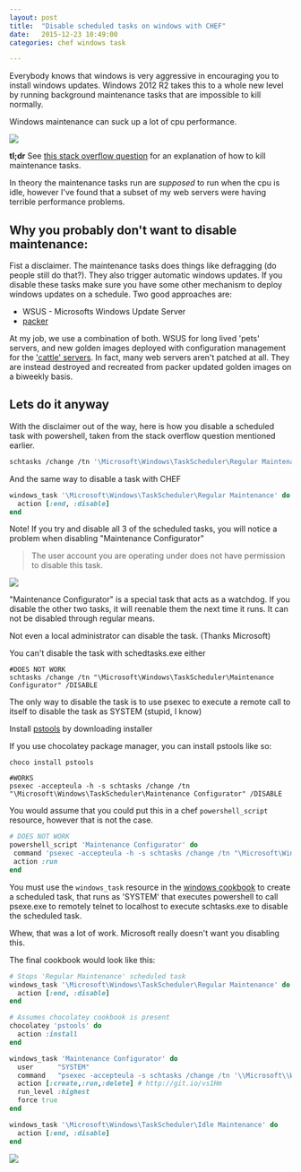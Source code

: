 ```yaml
---
layout: post
title:  "Disable scheduled tasks on windows with CHEF"
date:   2015-12-23 10:49:00
categories: chef windows task  

---
```

Everybody knows that windows is very aggressive in encouraging you to install windows updates. Windows 2012 R2 takes this to a whole new level by running background maintenance tasks that are impossible to kill normally.

Windows maintenance can suck up a lot of cpu performance. 

![](http://i.stack.imgur.com/3Bswq.png)


**tl;dr** See [this stack overflow question](http://superuser.com/a/743187/167769) for an explanation of how to kill maintenance tasks.  

In theory the maintenance tasks run are *supposed* to run when the cpu is idle, however I've found that a subset of my web servers were having terrible performance problems. 


## Why you probably don't want to disable maintenance: 
 
 Fist a disclaimer. The maintenance tasks does things like defragging (do people still do that?). They also trigger automatic windows updates. If you disable these tasks make sure you have some other mechanism to deploy windows updates on a schedule. 
Two good approaches are: 

- WSUS - Microsofts Windows Update Server
- [packer](http://www.hurryupandwait.io/blog/creating-windows-base-images-for-virtualbox-and-hyper-v-using-packer-boxstarter-and-vagrant?rq=packer)

At my job, we use a combination of both. WSUS for long lived 'pets' servers, and new golden images deployed with configuration management for the ['cattle' servers](http://www.slideshare.net/randybias/pets-vs-cattle-the-elastic-cloud-story). In fact, many web servers aren't patched at all. They are instead destroyed and recreated from packer updated golden images on a biweekly basis. 

 
## Lets do it anyway

With the disclaimer out of the way, here is how you disable a scheduled task with powershell, taken from the stack overflow question mentioned earlier. 

```bash
schtasks /change /tn '\Microsoft\Windows\TaskScheduler\Regular Maintenance' /DISABLE
```

And the same way to disable a task with CHEF 

```ruby
windows_task '\Microsoft\Windows\TaskScheduler\Regular Maintenance' do
  action [:end, :disable]
end
```

Note! If you try and disable all 3 of the scheduled tasks, you will notice a problem when disabling "Maintenance Configurator"

> The user account you are operating under does not have permission to disable this task.   

![](https://www.dropbox.com/s/zed3tj3zye3b3s7/Screenshot%202015-12-23%2011.17.14.png?dl=1)

"Maintenance Configurator" is a special task that acts as a watchdog. If you disable the other two tasks, it will reenable them the next time it runs. It can not be disabled through regular means. 

Not even a local administrator can disable the task. (Thanks Microsoft)

You can't disable the task with schedtasks.exe either

    #DOES NOT WORK
    schtasks /change /tn "\Microsoft\Windows\TaskScheduler\Maintenance Configurator" /DISABLE
    
The only way to disable the task is to use psexec to execute a remote call to itself to disable the task as SYSTEM (stupid, I know)

Install [pstools](https://technet.microsoft.com/en-us/sysinternals/psexec.aspx?f=255&MSPPError=-2147217396) by downloading installer

If you use chocolatey package manager, you can install pstools like so:

    choco install pstools

    #WORKS
    psexec -accepteula -h -s schtasks /change /tn "\Microsoft\Windows\TaskScheduler\Maintenance Configurator" /DISABLE
    

You would assume that you could put this in a chef `powershell_script` resource, however that is not the case. 

```ruby
# DOES NOT WORK
powershell_script 'Maintenance Configurator' do
 command 'psexec -accepteula -h -s schtasks /change /tn "\Microsoft\Windows\TaskScheduler\Maintenance Configurator" /DISABLE'
 action :run
end
```

You must use the `windows_task` resource in the [windows cookbook](https://github.com/chef-cookbooks/windows#windows_task) to create a scheduled task, that runs as 'SYSTEM' that executes powershell to call psexe.exe to remotely telnet to localhost to execute schtasks.exe to disable the scheduled task. 

Whew, that was a lot of work. Microsoft really doesn't want you disabling this. 


The final cookbook would look like this:

```ruby
# Stops 'Regular Maintenance' scheduled task
windows_task '\Microsoft\Windows\TaskScheduler\Regular Maintenance' do
  action [:end, :disable]
end

# Assumes chocolatey cookbook is present
chocolatey 'pstools' do
  action :install
end

windows_task 'Maintenance Configurator' do
  user      "SYSTEM"
  command   "psexec -accepteula -s schtasks /change /tn '\\Microsoft\\Windows\\TaskScheduler\\Maintenance Configurator' /DISABLE"
  action [:create,:run,:delete] # http://git.io/vs1Hm
  run_level :highest
  force true
end

windows_task '\Microsoft\Windows\TaskScheduler\Idle Maintenance' do
  action [:end, :disable]
end
```

![](https://www.dropbox.com/s/ul16m4qvsr98975/Screenshot%202015-12-23%2010.57.18.png?dl=1)
